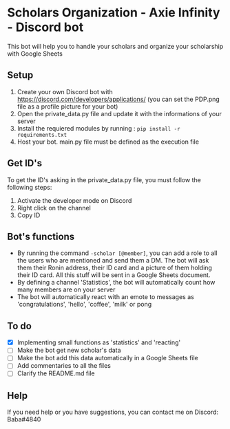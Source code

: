 # Scholars Organization - Axie Infinity - Discord bot
This bot will help you to handle your scholars and organize your scholarship with Google Sheets

## Setup
1. Create your own Discord bot with https://discord.com/developers/applications/ (you can set the PDP.png file as a profile picture for your bot)
2. Open the private_data.py file and update it with the informations of your server
3. Install the requiered modules by running : ``pip install -r requirements.txt``
4. Host your bot. main.py file must be defined as the execution file

## Get ID's
To get the ID's asking in the private_data.py file, you must follow the following steps:
1. Activate the developer mode on Discord
2. Right click on the channel
3. Copy ID

## Bot's functions
- By running the command ``-scholar [@member]``, you can add a role to all the users who are mentioned and send them a DM. The bot will ask them their Ronin address, their ID card and a picture of them holding their ID card. All this stuff will be sent in a Google Sheets document.
- By defining a channel 'Statistics', the bot will automatically count how many members are on your server
- The bot will automatically react with an emote to messages as 'congratulations', 'hello', 'coffee', 'milk' or pong

## To do
- [x] Implementing small functions as 'statistics' and 'reacting'
- [ ] Make the bot get new scholar's data
- [ ] Make the bot add this data automatically in a Google Sheets file
- [ ] Add commentaries to all the files
- [ ] Clarify the README.md file

## Help
If you need help or you have suggestions, you can contact me on Discord: Baba#4840
